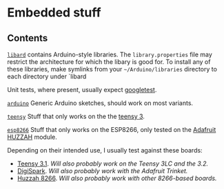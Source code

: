# Embedded stuff

## Contents

[`libard`](libard) contains Arduino-style libraries. The
`library.properties` file may restrict the architecture for which the
libary is good for.  To install any of these libraries, make symlinks
from your `~/Arduino/libraries` directory to each directory under
`libard

Unit tests, where present, usually expect  [googletest](https://github.com/google/googletest).



[`arduino`](arduino) Generic Arduino sketches, should work on most variants.

[`teensy`](teensy) Stuff that only works on the the
[teensy 3](http://www.pjrc.com/teensy/teensy31.html).

[`esp8266`](esp8266) Stuff that only works on the ESP8266, only tested on the
[Adafruit HUZZAH](https://www.adafruit.com/products/2471) module.


Depending on their intended use, I usually test against these boards:

* [Teensy 3.1](https://www.pjrc.com/store/teensy31.html). _Will also probably work on the Teensy 3LC and the 3.2._
* [DigiSpark](http://digistump.com/category/1). _Will also probably work with the Adafruit Trinket._
* [Huzzah 8266](https://www.adafruit.com/product/2471). _Will also probably work with other 8266-based boards._

